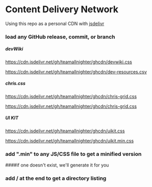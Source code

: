 # Content Delivery Network 

Using this repo as a personal CDN with [jsdelivr](https://www.jsdelivr.com/?docs=gh)

### load any GitHub release, commit, or branch

##### devWiki

https://cdn.jsdelivr.net/gh/teamallnighter/ghcdn/devwiki.css

https://cdn.jsdelivr.net/gh/teamallnighter/ghcdn/dev-resources.csv

##### chris.css

https://cdn.jsdelivr.net/gh/teamallnighter/ghcdn/chris-grid.css

https://cdn.jsdelivr.net/gh/teamallnighter/ghcdn/chris-grid.css

##### UI KIT

https://cdn.jsdelivr.net/gh/teamallnighter/ghcdn/uikit.css

https://cdn.jsdelivr.net/gh/teamallnighter/ghcdn/uikit.min.css


### add ".min" to any JS/CSS file to get a minified version

####if one doesn't exist, we'll generate it for you

### add / at the end to get a directory listing

